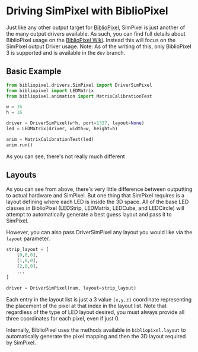 # Driving SimPixel with BiblioPixel

Just like any other output target for [BiblioPixel](https://github.com/ManiacalLabs/BiblioPixel), SimPixel is just another of the many output drivers available. As such, you can find full details about BiblioPixel usage on the [BiblioPixel Wiki](https://github.com/ManiacalLabs/BiblioPixel/wiki). Instead this will focus on the SimPixel output Driver usage. Note: As of the writing of this, only BiblioPixel 3 is supported and is available in the `dev` branch.

## Basic Example

``` python
from bibliopixel.drivers.SimPixel import DriverSimPixel
from bibliopixel import LEDMatrix
from bibliopixel.animation import MatrixCalibrationTest

w = 16
h = 16

driver = DriverSimPixel(w*h, port=1337, layout=None)
led = LEDMatrix(driver, width=w, height=h)

anim = MatrixCalibrationTest(led)
anim.run()
```

As you can see, there's not really much different

## Layouts

As you can see from above, there's very little difference between outputting to actual hardware and SimPixel. But one thing that SimPixel requires is a layout defining where each LED is inside the 3D space. All of the base LED classes in BiblioPixel (LEDStrip, LEDMatrix, LEDCube, and LEDCircle) will attempt to automatically generate a best guess layout and pass it to SimPixel.

However, you can also pass DriverSimPixel any layout you would like via the `layout` parameter.

```python
strip_layout = [
    [0,0,0],
    [1,0,0],
    [2,0,0],
    ...
]

driver = DriverSimPixel(num, layout=strip_layout)
```
Each entry in the layout list is just a 3 value `[x,y,z]` coordinate representing the placement of the pixel at that index in the layout list. Note that regardless of the type of LED layout desired, you must always provide all three coordinates for each pixel, even if just 0.

Internally, BiblioPixel uses the methods available in `bibliopixel.layout` to automatically generate the pixel mapping and then the 3D layout required by SimPixel.
